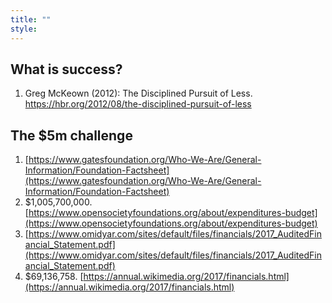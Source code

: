 ```yaml
---
title: ""
style: 
---
```


## What is success?

1.  Greg McKeown (2012): The Disciplined Pursuit of Less. https://hbr.org/2012/08/the-disciplined-pursuit-of-less

## The $5m challenge

1. [https://www.gatesfoundation.org/Who-We-Are/General-Information/Foundation-Factsheet](https://www.gatesfoundation.org/Who-We-Are/General-Information/Foundation-Factsheet)
2. $1,005,700,000. [https://www.opensocietyfoundations.org/about/expenditures-budget](https://www.opensocietyfoundations.org/about/expenditures-budget)
3. [https://www.omidyar.com/sites/default/files/financials/2017_AuditedFinancial_Statement.pdf](https://www.omidyar.com/sites/default/files/financials/2017_AuditedFinancial_Statement.pdf)
4. $69,136,758. [https://annual.wikimedia.org/2017/financials.html](https://annual.wikimedia.org/2017/financials.html)